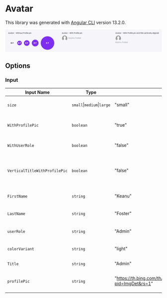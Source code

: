 # Avatar

This library was generated with [Angular CLI](https://github.com/angular/angular-cli) version 13.2.0.
<p align="left">
<img src="../../assets/Avatar.png" alt="Avatar"/>
<p/>

## Options
### Input
<!-- prettier-ignore -->
| Input Name                  | Type                             |Example| Description                                                                  |
| --------------------------- | -------------------------------- |------------| ---------------------------------------------------------------------------- |
| `size`                | `small`\|`medium`\|`large`                           |"small"   |Specify the size of the avatar
| `WithProfilePic`                     | `boolean`                            |"true"|To show avatar with a profile picture  |                             |
| `WithUserRole`           | `boolean`                          | "false"|To add user role in avatar |
| `VerticalTitleWithProfilePic`           | `boolean`                          | "false"|To show title vertically below the profile picture |
| `FirstName`                   |  `string`                         | "Keanu"|Add first name for avatar|
| `LastName`                   |  `string`                         | "Foster"|Add last name for avatar|
| `userRole`                    | `string` |     "Admin"|Add the role name of user              |
| `colorVariant`                | `string`                           |"light"   |Specify the color for the avatar
| `Title`                | `string`                           |"Admin"|Title of the avatar     |
| `profilePic`                | `string`                           |"https://th.bing.com/th/id/OIP.3IsXMskZyheEWqtE3Dr7JwHaGe?pid=ImgDet&rs=1"|For adding the profile picture path       |



